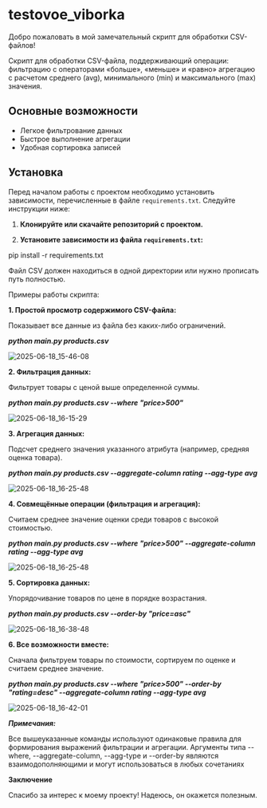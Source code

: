 # testovoe_viborka

Добро пожаловать в мой замечательный скрипт для обработки CSV-файлов!

Cкрипт для обработки CSV-файла, поддерживающий операции:  фильтрацию с операторами «больше», «меньше» и «равно» агрегацию с расчетом среднего (avg), минимального (min) и максимального (max) значения.

## **Основные возможности**

- Легкое фильтрование данных
- Быстрое выполнение агрегации
- Удобная сортировка записей

## **Установка**

Перед началом работы с проектом необходимо установить зависимости, перечисленные в файле `requirements.txt`. Следуйте инструкции ниже:

1. **Клонируйте или скачайте репозиторий с проектом.**

2. **Установите зависимости из файла `requirements.txt`:**

pip install -r requirements.txt


Файл CSV должен находиться в одной директории или нужно прописать путь полностью.

Примеры работы скрипта:

**1. Простой просмотр содержимого CSV-файла:**

  Показывает все данные из файла без каких-либо ограничений.
  
***python main.py products.csv***

![2025-06-18_15-46-08](https://github.com/user-attachments/assets/c8b75833-7284-4b48-b79b-af2274dd4867)

**2. Фильтрация данных:**

  Фильтрует товары с ценой выше определенной суммы.
  
***python main.py products.csv --where "price>500"***

![2025-06-18_16-15-29](https://github.com/user-attachments/assets/3d838f6b-793e-4349-8997-59a5a592b80b)

**3. Агрегация данных:**

  Подсчет среднего значения указанного атрибута (например, средняя оценка товара).
  
***python main.py products.csv --aggregate-column rating --agg-type avg***

![2025-06-18_16-25-48](https://github.com/user-attachments/assets/b16c7000-e9c3-4570-90ed-2b171b782d31)

**4. Совмещённые операции (фильтрация и агрегация):**

  Считаем среднее значение оценки среди товаров с высокой стоимостью.
  
***python main.py products.csv --where "price>500" --aggregate-column rating --agg-type avg***

![2025-06-18_16-25-48](https://github.com/user-attachments/assets/0188753d-f55e-4684-9c83-c4c022e5265d)


**5. Сортировка данных:**

  Упорядочивание товаров по цене в порядке возрастания.
  
***python main.py products.csv --order-by "price=asc"***

![2025-06-18_16-38-48](https://github.com/user-attachments/assets/3aad81b1-277b-48d5-94fe-462a1013f0a2)

**6. Все возможности вместе:**

  Сначала фильтруем товары по стоимости, сортируем по оценке и считаем среднее значение.
  
***python main.py products.csv --where "price>500" --order-by "rating=desc" --aggregate-column rating --agg-type avg***

![2025-06-18_16-42-01](https://github.com/user-attachments/assets/f917c2e1-0d52-45ad-a0de-696adae3ac8a)

***Примечания:***

Все вышеуказанные команды используют одинаковые правила для формирования выражений фильтрации и агрегации.
Аргументы типа --where, --aggregate-column, --agg-type и --order-by являются взаимодополняющими и могут использоваться в любых сочетаниях

**Заключение**

Спасибо за интерес к моему проекту! Надеюсь, он окажется полезным.
